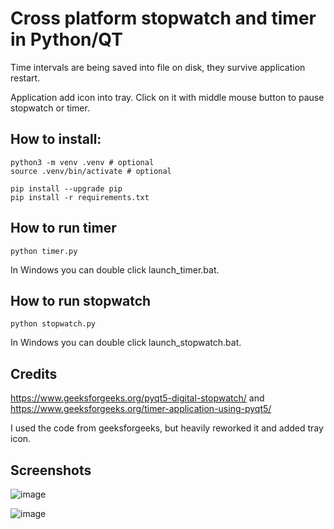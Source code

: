 # Cross platform stopwatch and timer in Python/QT

Time intervals are being saved into file on disk, they survive application restart.

Application add icon into tray. Click on it with middle mouse button to pause stopwatch or timer.

## How to install:
```
python3 -m venv .venv # optional
source .venv/bin/activate # optional

pip install --upgrade pip
pip install -r requirements.txt 
```

## How to run timer
```
python timer.py
```
In Windows you can double click launch_timer.bat.

## How to run stopwatch
```
python stopwatch.py
```
In Windows you can double click launch_stopwatch.bat.

## Credits
https://www.geeksforgeeks.org/pyqt5-digital-stopwatch/ and https://www.geeksforgeeks.org/timer-application-using-pyqt5/

I used the code from geeksforgeeks, but heavily reworked it and added tray icon.

## Screenshots


![image](https://github.com/sigmaray/pyqtstopwatch/assets/1594701/17440cb7-b439-47e0-b362-1e5f9ae2fe3c)

![image](https://github.com/sigmaray/pyqtstopwatch/assets/1594701/28059e3a-f06c-41c8-b71b-a71f6ca93845)
